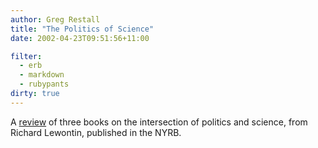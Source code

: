 ```yaml
---
author: Greg Restall
title: "The Politics of Science"
date: 2002-04-23T09:51:56+11:00

filter:
  - erb
  - markdown
  - rubypants
dirty: true
---
```


<p>A <a href="http://www.nybooks.com/articles/15366">review</a> of three books on the intersection of politics and science, from Richard Lewontin, published in the NYRB.</p>



